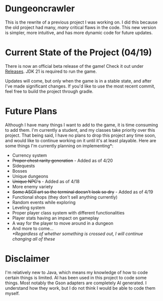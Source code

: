 # Dungeoncrawler
This is the rewrite of a previous project I was working on. I did this because the old project had many, *many* critical flaws in the code. This new version is simpler, more intuitive, and has more dynamic code for future updates. 

# Current State of the Project (04/19)
There is now an official beta release of the game! Check it out under [Releases](https://github.com/joshuacgunn/dungeoncrawler/releases/tag/v0.0.1). JDK 21 is required to run the game.  

Updates will come, but only when the game is in a stable state, and after I've made significant changes. If you'd like to use the most recent commit, feel free to build the project through gradle. 

# Future Plans
Although I have many things I want to add to the game, it is time consuming to add them. I'm currently a student, and my classes take priority over this project. That being said, I have no plans to drop this project any time soon, and would like to continue working on it until it's at least playable. Here are some things I'm currently planning on implementing*:
- Currency system
- ~~Proper chest rarity generation~~ - Added as of 4/20
- Sidequests
- Bosses
- Unique dungeons
- ~~Unique NPC's~~ - Added as of 4/18
- More enemy variety
- ~~Some ASCII art so the terminal doesn't look so dry~~ - Added as of 4/19
- Functional shops (they don't sell anything currently)
- Random events while exploring
- Leveling system
- Proper player class system with different functionalities
- Player stats having an impact on gameplay
- A way for the player to move around in a dungeon
- And more to come...  
_*Regardless of whether something is crossed out, I will continue changing all of these_
# Disclaimer
I'm relatively new to Java, which means my knowledge of how to code certain things is limited. AI has been used in this project to code some things. Most notably the Gson adapters are completely AI generated. I understand how they work, but I do not think I would be able to code them myself. 
